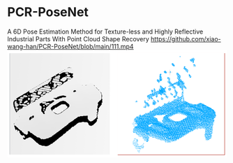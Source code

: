 # PCR-PoseNet
A 6D Pose Estimation Method for Texture-less and Highly Reflective Industrial Parts With Point Cloud Shape Recovery
https://github.com/xiao-wang-han/PCR-PoseNet/blob/main/111.mp4
![Image text](https://github.com/xiao-wang-han/PCR-PoseNet/blob/main/111.png)

